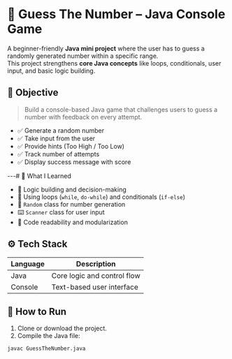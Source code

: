 # 🎯 Guess The Number – Java Console Game

A beginner-friendly **Java mini project** where the user has to guess a randomly generated number within a specific range.  
This project strengthens **core Java concepts** like loops, conditionals, user input, and basic logic building.

## 🎯 Objective
> Build a console-based Java game that challenges users to guess a number with feedback on every attempt.
- ✅ Generate a random number
- ✅ Take input from the user
- ✅ Provide hints (Too High / Too Low)
- ✅ Track number of attempts
- ✅ Display success message with score

---# 🧠 What I Learned
- 🧮 Logic building and decision-making
- 🔄 Using loops (`while`, `do-while`) and conditionals (`if-else`)
- 🎲 `Random` class for number generation
- ⌨️ `Scanner` class for user input
- 🧹 Code readability and modularization

## ⚙️ Tech Stack
| Language | Description        |
|----------|--------------------|
| Java     | Core logic and control flow |
| Console  | Text-based user interface  |

## 🚀 How to Run
1. Clone or download the project.
2. Compile the Java file:

```bash
javac GuessTheNumber.java
